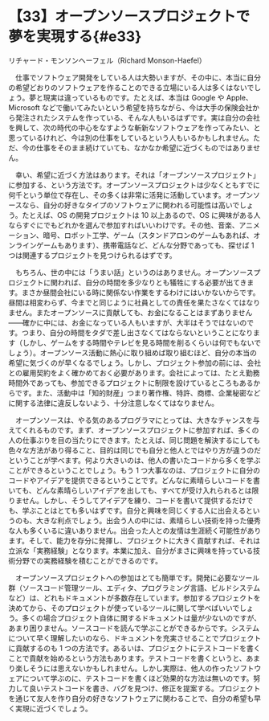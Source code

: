 # 【33】オープンソースプロジェクトで夢を実現する{#e33}

<div class="author">リチャード・モンソンヘーフェル（Richard Monson-Haefel）</div>

　仕事でソフトウェア開発をしている人は大勢いますが、その中に、本当に自分の希望どおりのソフトウェアを作ることのできる立場にいる人は多くはないでしょう。夢と現実は違っているものです。たとえば、本当は Google や Apple、Microsoft などで働いてみたいという希望を持ちながら、今は大手の保険会社から発注されたシステムを作っている、そんな人もいるはずです。実は自分の会社を興して、次の時代の中心をなすような斬新なソフトウェアを作ってみたい、と思っているけれど、今は別の仕事をしているという人もいるかもしれません。ただ、今の仕事をそのまま続けていても、なかなか希望に近づくものではありません。

　幸い、希望に近づく方法はあります。それは「オープンソースプロジェクト」に参加する、という方法です。オープンソースプロジェクトは少なくともすでに何千という単位で存在し、その多くは非常に活発に活動しています。オープンソースなら、自分の好きなタイプのソフトウェアに関われる可能性は高いでしょう。たとえば、OS の開発プロジェクトは 10 以上あるので、OS に興味がある人ならすぐにでもどれかを選んで参加すればいいわけです。その他、音楽、アニメーション、暗号、ロボット工学、ゲーム（スタンドアロンのゲームもあれば、オンラインゲームもあります）、携帯電話など、どんな分野であっても、探せば 1 つは関連するプロジェクトを見つけられるはずです。

　もちろん、世の中には「うまい話」というのはありません。オープンソースプロジェクトに関われば、自分の時間を多少なりとも犠牲にする必要が出てきます。まさか昼間会社にいる時に関係ない作業をするわけにはいかないからです。昼間は相変わらず、今までと同じように社員としての責任を果たさなくてはなりません。またオープンソースに貢献しても、お金になることはまずありません&mdash;&mdash;確かに中には、お金になっている人もいますが、大半はそうではないのです。つまり、自分の時間をタダで差し出さなくてはならないということになります（しかし、ゲームをする時間やテレビを見る時間を削るくらいは何でもないでしょう）。オープンソース活動に熱心に取り組めば取り組むほど、自分の本当の希望に気づくのが早くなるでしょう。しかし、プロジェクト参加の前には、会社との雇用契約をよく確かめておく必要があります。会社によっては、たとえ勤務時間外であっても、参加できるプロジェクトに制限を設けているところもあるからです。また、活動中は「知的財産」つまり著作権、特許、商標、企業秘密などに関する法律に違反しないよう、十分注意しなくてはなりません。

　オープンソースは、やる気のあるプログラマにとっては、大きなチャンスを与えてくれるものです。まず、オープンソースプロジェクトに参加すれば、多くの人の仕事ぶりを目の当たりにできます。たとえば、同じ問題を解決するにしても色々な方法があり得ること、目的は同じでも自分と他人とではやり方が違うのだということが学べます。何より大きいのは、他人の書いたコードから多くを学ぶことができるということでしょう。もう 1 つ大事なのは、プロジェクトに自分のコードやアイデアを提供できるということです。どんなに素晴らしいコードを書いても、どんな素晴らしいアイデアを出しても、すべてが受け入れられるとは限りません。しかし、そうしてアイデアを練り、コードを書いて提供するだけでも、学ぶことはとても多いはずです。自分と興味を同じくする人に出会えるというのも、大きな利点でしょう。出会う人の中には、素晴らしい技術を持った優秀な人も多くいるに違いありません。出会った人との友情は生涯続く可能性があります。そして、能力を存分に発揮し、プロジェクトに大きく貢献すれば、それは立派な「実務経験」となります。本業に加え、自分がまさに興味を持っている技術分野での実務経験を積むことができるのです。

　オープンソースプロジェクトへの参加はとても簡単です。開発に必要なツール群（ソースコード管理ツール、エディタ、プログラミング言語、ビルドシステムなど）は、どれもドキュメントが多数存在しています。参加するプロジェクトを決めてから、そのプロジェクトが使っているツールに関して学べばいいでしょう。多くの場合プロジェクト自体に関するドキュメントは量が少ないのですが、あまり困りません。ソースコードを読んで学ぶことができるからです。システムについて早く理解したいのなら、ドキュメントを充実させることでプロジェクトに貢献するのも 1 つの方法です。あるいは、プロジェクトにテストコードを書くことで貢献を始めるという方法もあります。テストコードを書くというと、あまり楽しそうには思えないかもしれません。しかし実際は、他人の作ったソフトウェアについて学ぶのに、テストコードを書くほど効果的な方法は無いのです。努力して良いテストコードを書き、バグを見つけ、修正を提案する。プロジェクトを通じて友人を作り自分の好きなソフトウェアに関わることで、自分の希望も早く実現に近づくでしょう。
